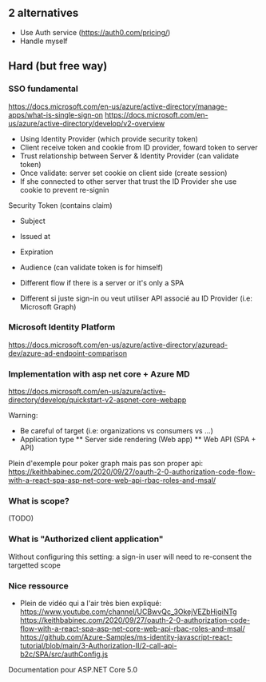 ## 2 alternatives

* Use Auth service (https://auth0.com/pricing/)
* Handle myself

## Hard (but free way)

### SSO fundamental

https://docs.microsoft.com/en-us/azure/active-directory/manage-apps/what-is-single-sign-on
https://docs.microsoft.com/en-us/azure/active-directory/develop/v2-overview

* Using Identity Provider (which provide security token)
* Client receive token and cookie from ID provider, foward token to server
* Trust relationship between Server & Identity Provider (can validate token)
* Once validate: server set cookie on client side (create session)
* If she connected to other server that trust the ID Provider she use cookie to prevent re-signin

Security Token (contains claim)
* Subject
* Issued at
* Expiration
* Audience (can validate token is for himself)

* Different flow if there is a server or it's only a SPA
* Different si juste sign-in ou veut utiliser API associé au ID Provider (i.e: Microsoft Graph)

### Microsoft Identity Platform

https://docs.microsoft.com/en-us/azure/active-directory/azuread-dev/azure-ad-endpoint-comparison

### Implementation with asp net core + Azure MD

https://docs.microsoft.com/en-us/azure/active-directory/develop/quickstart-v2-aspnet-core-webapp

Warning:
* Be careful of target (i.e: organizations vs consumers vs ...)
* Application type
** Server side rendering (Web app)
** Web API (SPA + API)

Plein d'exemple pour poker graph mais pas son proper api: https://keithbabinec.com/2020/09/27/oauth-2-0-authorization-code-flow-with-a-react-spa-asp-net-core-web-api-rbac-roles-and-msal/

### What is scope?

(TODO)

### What is "Authorized client application"

Without configuring this setting: a sign-in user will need to re-consent the targetted scope



### Nice ressource

* Plein de vidéo qui a l'air très bien expliqué: https://www.youtube.com/channel/UCBwvQc_3OkejVEZbHjqiNTg
https://keithbabinec.com/2020/09/27/oauth-2-0-authorization-code-flow-with-a-react-spa-asp-net-core-web-api-rbac-roles-and-msal/
https://github.com/Azure-Samples/ms-identity-javascript-react-tutorial/blob/main/3-Authorization-II/2-call-api-b2c/SPA/src/authConfig.js

Documentation pour ASP.NET Core 5.0